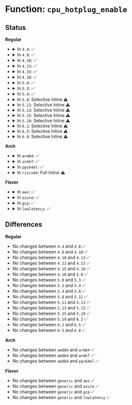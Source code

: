 # Function: <code>cpu_hotplug_enable</code>

## Status
<b>Regular</b>
<ul>
<li>
<details>
<summary>In <code>4.4</code>: ✅</summary>

```c
void cpu_hotplug_enable();
```

**Collision:** Unique Global

**Inline:** No

**Transformation:** False

**Instances:**

```
In kernel/cpu.c (ffffffff810811a0)
Location: kernel/cpu.c:186
Inline: False
Direct callers:
  - kernel/cpu.c:cpu_hotplug_pm_callback
  - kernel/kexec_core.c:kernel_kexec
```
**Symbols:**

```
ffffffff810811a0-ffffffff810811eb: cpu_hotplug_enable (STB_GLOBAL)
```
</details>
</li>
<li>
<details>
<summary>In <code>4.8</code>: ✅</summary>

```c
void cpu_hotplug_enable();
```

**Collision:** Unique Global

**Inline:** No

**Transformation:** False

**Instances:**

```
In kernel/cpu.c (ffffffff81083720)
Location: kernel/cpu.c:263
Inline: False
Direct callers:
  - kernel/cpu.c:cpu_hotplug_pm_callback
  - kernel/kexec_core.c:kernel_kexec
```
**Symbols:**

```
ffffffff81083720-ffffffff8108376b: cpu_hotplug_enable (STB_GLOBAL)
```
</details>
</li>
<li>
<details>
<summary>In <code>4.10</code>: ✅</summary>

```c
void cpu_hotplug_enable();
```

**Collision:** Unique Global

**Inline:** No

**Transformation:** False

**Instances:**

```
In kernel/cpu.c (ffffffff810881c0)
Location: kernel/cpu.c:336
Inline: False
Direct callers:
  - kernel/cpu.c:cpu_hotplug_pm_callback
  - kernel/kexec_core.c:kernel_kexec
```
**Symbols:**

```
ffffffff810881c0-ffffffff810881e8: cpu_hotplug_enable (STB_GLOBAL)
```
</details>
</li>
<li>
<details>
<summary>In <code>4.13</code>: ✅</summary>

```c
void cpu_hotplug_enable();
```

**Collision:** Unique Global

**Inline:** No

**Transformation:** False

**Instances:**

```
In kernel/cpu.c (ffffffff810851f0)
Location: kernel/cpu.c:265
Inline: False
Direct callers:
  - kernel/cpu.c:cpu_hotplug_pm_callback
  - kernel/kexec_core.c:kernel_kexec
  - drivers/pci/pci-driver.c:pci_device_probe
  - drivers/acpi/processor_driver.c:acpi_processor_start
```
**Symbols:**

```
ffffffff810851f0-ffffffff81085218: cpu_hotplug_enable (STB_GLOBAL)
```
</details>
</li>
<li>
<details>
<summary>In <code>4.15</code>: ✅</summary>

```c
void cpu_hotplug_enable();
```

**Collision:** Unique Global

**Inline:** No

**Transformation:** False

**Instances:**

```
In kernel/cpu.c (ffffffff8108bd50)
Location: kernel/cpu.c:340
Inline: False
Direct callers:
  - kernel/cpu.c:cpu_hotplug_pm_callback
  - kernel/kexec_core.c:kernel_kexec
  - drivers/pci/pci-driver.c:pci_device_probe
  - drivers/acpi/processor_driver.c:acpi_processor_start
```
**Symbols:**

```
ffffffff8108bd50-ffffffff8108bd78: cpu_hotplug_enable (STB_GLOBAL)
```
</details>
</li>
<li>
<details>
<summary>In <code>4.18</code>: ✅</summary>

```c
void cpu_hotplug_enable();
```

**Collision:** Unique Global

**Inline:** No

**Transformation:** False

**Instances:**

```
In kernel/cpu.c (ffffffff8108f560)
Location: kernel/cpu.c:337
Inline: False
Direct callers:
  - kernel/cpu.c:cpu_hotplug_pm_callback
  - kernel/kexec_core.c:kernel_kexec
  - drivers/pci/pci-driver.c:pci_device_probe
  - drivers/acpi/processor_driver.c:acpi_processor_start
```
**Symbols:**

```
ffffffff8108f560-ffffffff8108f588: cpu_hotplug_enable (STB_GLOBAL)
```
</details>
</li>
<li>
<details>
<summary>In <code>5.0</code>: ✅</summary>

```c
void cpu_hotplug_enable();
```

**Collision:** Unique Global

**Inline:** No

**Transformation:** False

**Instances:**

```
In kernel/cpu.c (ffffffff81097860)
Location: kernel/cpu.c:351
Inline: False
Direct callers:
  - kernel/cpu.c:cpu_hotplug_pm_callback
  - kernel/kexec_core.c:kernel_kexec
  - drivers/pci/pci-driver.c:pci_device_probe
  - drivers/acpi/processor_driver.c:acpi_processor_start
  - drivers/powercap/idle_inject.c:idle_inject_stop
```
**Symbols:**

```
ffffffff81097860-ffffffff81097888: cpu_hotplug_enable (STB_GLOBAL)
```
</details>
</li>
<li>
<details>
<summary>In <code>5.3</code>: ✅</summary>

```c
void cpu_hotplug_enable();
```

**Collision:** Unique Global

**Inline:** No

**Transformation:** False

**Instances:**

```
In kernel/cpu.c (ffffffff8109be20)
Location: kernel/cpu.c:361
Inline: False
Direct callers:
  - kernel/cpu.c:cpu_hotplug_pm_callback
  - kernel/kexec_core.c:kernel_kexec
  - drivers/pci/pci-driver.c:pci_device_probe
  - drivers/acpi/processor_driver.c:acpi_processor_start
  - drivers/powercap/idle_inject.c:idle_inject_stop
  - arch/x86/power/hibernate.c:arch_resume_nosmt
```
**Symbols:**

```
ffffffff8109be20-ffffffff8109be48: cpu_hotplug_enable (STB_GLOBAL)
```
</details>
</li>
<li>
<details>
<summary>In <code>5.4</code>: ✅</summary>

```c
void cpu_hotplug_enable();
```

**Collision:** Unique Global

**Inline:** No

**Transformation:** False

**Instances:**

```
In kernel/cpu.c (ffffffff810a23a0)
Location: kernel/cpu.c:364
Inline: False
Direct callers:
  - kernel/cpu.c:cpu_hotplug_pm_callback
  - kernel/kexec_core.c:kernel_kexec
  - drivers/pci/pci-driver.c:pci_device_probe
  - drivers/acpi/processor_driver.c:acpi_processor_start
  - drivers/powercap/idle_inject.c:idle_inject_stop
  - arch/x86/power/hibernate.c:arch_resume_nosmt
```
**Symbols:**

```
ffffffff810a23a0-ffffffff810a23c8: cpu_hotplug_enable (STB_GLOBAL)
```
</details>
</li>
<li>
<details>
<summary>In <code>5.8</code>: Selective Inline ⚠️</summary>

```c
void cpu_hotplug_enable();
```

**Collision:** Unique Global

**Inline:** Selective

**Transformation:** False

**Instances:**

```
In kernel/cpu.c (ffffffff810a942d)
Location: kernel/cpu.c:365
Inline: True
Inline callers:
  - kernel/cpu.c:cpu_hotplug_pm_callback
Direct callers:
  - kernel/kexec_core.c:kernel_kexec
  - drivers/pci/pci-driver.c:pci_call_probe
  - drivers/acpi/processor_driver.c:acpi_processor_start
  - drivers/powercap/idle_inject.c:idle_inject_stop
  - arch/x86/power/hibernate.c:arch_resume_nosmt
```
**Symbols:**

```
ffffffff810a9030-ffffffff810a9058: cpu_hotplug_enable (STB_GLOBAL)
```
</details>
</li>
<li>
<details>
<summary>In <code>5.11</code>: Selective Inline ⚠️</summary>

```c
void cpu_hotplug_enable();
```

**Collision:** Unique Global

**Inline:** Selective

**Transformation:** False

**Instances:**

```
In kernel/cpu.c (ffffffff810a4e7d)
Location: kernel/cpu.c:365
Inline: True
Inline callers:
  - kernel/cpu.c:cpu_hotplug_pm_callback
Direct callers:
  - kernel/kexec_core.c:kernel_kexec
  - drivers/pci/pci-driver.c:pci_call_probe
  - drivers/acpi/processor_driver.c:acpi_processor_start
  - drivers/powercap/idle_inject.c:idle_inject_stop
  - arch/x86/power/hibernate.c:arch_resume_nosmt
```
**Symbols:**

```
ffffffff810a4a80-ffffffff810a4aa8: cpu_hotplug_enable (STB_GLOBAL)
```
</details>
</li>
<li>
<details>
<summary>In <code>5.13</code>: Selective Inline ⚠️</summary>

```c
void cpu_hotplug_enable();
```

**Collision:** Unique Global

**Inline:** Selective

**Transformation:** False

**Instances:**

```
In kernel/cpu.c (ffffffff810a5b7d)
Location: kernel/cpu.c:377
Inline: True
Inline callers:
  - kernel/cpu.c:cpu_hotplug_pm_callback
Direct callers:
  - kernel/kexec_core.c:kernel_kexec
  - drivers/pci/pci-driver.c:pci_device_probe
  - drivers/acpi/processor_driver.c:acpi_processor_start
  - drivers/powercap/idle_inject.c:idle_inject_stop
  - arch/x86/power/hibernate.c:arch_resume_nosmt
```
**Symbols:**

```
ffffffff810a5750-ffffffff810a5778: cpu_hotplug_enable (STB_GLOBAL)
```
</details>
</li>
<li>
<details>
<summary>In <code>5.15</code>: Selective Inline ⚠️</summary>

```c
void cpu_hotplug_enable();
```

**Collision:** Unique Global

**Inline:** Selective

**Transformation:** False

**Instances:**

```
In kernel/cpu.c (ffffffff810b750d)
Location: kernel/cpu.c:388
Inline: True
Inline callers:
  - kernel/cpu.c:cpu_hotplug_pm_callback
Direct callers:
  - kernel/kexec_core.c:kernel_kexec
  - drivers/pci/pci-driver.c:pci_device_probe
  - drivers/acpi/processor_driver.c:acpi_processor_start
  - drivers/powercap/idle_inject.c:idle_inject_stop
  - arch/x86/power/hibernate.c:arch_resume_nosmt
```
**Symbols:**

```
ffffffff810b7440-ffffffff810b7468: cpu_hotplug_enable (STB_GLOBAL)
```
</details>
</li>
<li>
<details>
<summary>In <code>5.19</code>: Selective Inline ⚠️</summary>

```c
void cpu_hotplug_enable();
```

**Collision:** Unique Global

**Inline:** Selective

**Transformation:** False

**Instances:**

```
In kernel/cpu.c (ffffffff810cdced)
Location: kernel/cpu.c:389
Inline: True
Inline callers:
  - kernel/cpu.c:cpu_hotplug_pm_callback
Direct callers:
  - kernel/kexec_core.c:kernel_kexec
  - drivers/pci/pci-driver.c:pci_call_probe
  - drivers/acpi/processor_driver.c:acpi_processor_start
  - drivers/powercap/idle_inject.c:idle_inject_stop
  - arch/x86/power/hibernate.c:arch_resume_nosmt
```
**Symbols:**

```
ffffffff810cdc30-ffffffff810cdc5e: cpu_hotplug_enable (STB_GLOBAL)
```
</details>
</li>
<li>
<details>
<summary>In <code>6.2</code>: Selective Inline ⚠️</summary>

```c
void cpu_hotplug_enable();
```

**Collision:** Unique Global

**Inline:** Selective

**Transformation:** False

**Instances:**

```
In kernel/cpu.c (ffffffff810ebe8d)
Location: kernel/cpu.c:389
Inline: True
Inline callers:
  - kernel/cpu.c:cpu_hotplug_pm_callback
Direct callers:
  - kernel/kexec_core.c:kernel_kexec
  - drivers/pci/pci-driver.c:pci_call_probe
  - drivers/acpi/processor_driver.c:acpi_processor_start
  - drivers/powercap/idle_inject.c:idle_inject_stop
  - arch/x86/power/hibernate.c:arch_resume_nosmt
```
**Symbols:**

```
ffffffff810ebd20-ffffffff810ebd4e: cpu_hotplug_enable (STB_GLOBAL)
```
</details>
</li>
<li>
<details>
<summary>In <code>6.5</code>: Selective Inline ⚠️</summary>

```c
void cpu_hotplug_enable();
```

**Collision:** Unique Global

**Inline:** Selective

**Transformation:** False

**Instances:**

```
In kernel/cpu.c (ffffffff810f7b6d)
Location: kernel/cpu.c:568
Inline: True
Inline callers:
  - kernel/cpu.c:cpu_hotplug_pm_callback
Direct callers:
  - kernel/kexec_core.c:kernel_kexec
  - drivers/pci/pci-driver.c:pci_call_probe
  - drivers/acpi/processor_driver.c:acpi_processor_start
  - drivers/powercap/idle_inject.c:idle_inject_stop
  - arch/x86/power/hibernate.c:arch_resume_nosmt
```
**Symbols:**

```
ffffffff810f7a00-ffffffff810f7a2e: cpu_hotplug_enable (STB_GLOBAL)
```
</details>
</li>
<li>
<details>
<summary>In <code>6.8</code>: Selective Inline ⚠️</summary>

```c
void cpu_hotplug_enable();
```

**Collision:** Unique Global

**Inline:** Selective

**Transformation:** False

**Instances:**

```
In kernel/cpu.c (ffffffff8110103d)
Location: kernel/cpu.c:568
Inline: True
Inline callers:
  - kernel/cpu.c:cpu_hotplug_pm_callback
Direct callers:
  - kernel/kexec_core.c:kernel_kexec
  - drivers/pci/pci-driver.c:pci_call_probe
  - drivers/acpi/processor_driver.c:acpi_processor_start
  - drivers/powercap/idle_inject.c:idle_inject_stop
  - arch/x86/power/hibernate.c:arch_resume_nosmt
```
**Symbols:**

```
ffffffff81100df0-ffffffff81100e1e: cpu_hotplug_enable (STB_GLOBAL)
```
</details>
</li>
</ul>
<b>Arch</b>
<ul>
<li>
<details>
<summary>In <code>arm64</code>: ✅</summary>

```c
void cpu_hotplug_enable();
```

**Collision:** Unique Global

**Inline:** No

**Transformation:** False

**Instances:**

```
In kernel/cpu.c (ffff8000100f7438)
Location: kernel/cpu.c:364
Inline: False
Direct callers:
  - kernel/cpu.c:cpu_hotplug_pm_callback
  - kernel/kexec_core.c:kernel_kexec
  - drivers/pci/pci-driver.c:pci_device_probe
  - drivers/acpi/processor_driver.c:acpi_processor_start
  - drivers/powercap/idle_inject.c:idle_inject_stop
```
**Symbols:**

```
ffff8000100f7438-ffff8000100f7474: cpu_hotplug_enable (STB_GLOBAL)
```
</details>
</li>
<li>
<details>
<summary>In <code>armhf</code>: ✅</summary>

```c
void cpu_hotplug_enable();
```

**Collision:** Unique Global

**Inline:** No

**Transformation:** False

**Instances:**

```
In kernel/cpu.c (c0355858)
Location: kernel/cpu.c:364
Inline: False
Direct callers:
  - kernel/cpu.c:cpu_hotplug_pm_callback
  - kernel/kexec_core.c:kernel_kexec
  - drivers/pci/pci-driver.c:pci_device_probe
  - drivers/pci/pci-driver.c:pci_device_probe
  - drivers/pci/pci-driver.c:pci_device_probe
  - drivers/powercap/idle_inject.c:idle_inject_stop
```
**Symbols:**

```
c0355858-c035588c: cpu_hotplug_enable (STB_GLOBAL)
```
</details>
</li>
<li>
<details>
<summary>In <code>ppc64el</code>: ✅</summary>

```c
void cpu_hotplug_enable();
```

**Collision:** Unique Global

**Inline:** No

**Transformation:** False

**Instances:**

```
In kernel/cpu.c (c00000000013db00)
Location: kernel/cpu.c:364
Inline: False
Direct callers:
  - arch/powerpc/kernel/rtas.c:rtas_ibm_suspend_me
  - kernel/cpu.c:cpu_hotplug_pm_callback
  - kernel/kexec_core.c:kernel_kexec
  - drivers/pci/pci-driver.c:pci_device_probe
  - drivers/powercap/idle_inject.c:idle_inject_stop
```
**Symbols:**

```
c00000000013db00-c00000000013db50: cpu_hotplug_enable (STB_GLOBAL)
```
</details>
</li>
<li>
<details>
<summary>In <code>riscv64</code>: Full Inline ⚠️</summary>

**Collision:** Unique Static

**Inline:** Full

**Transformation:** False

**Instances:**

```
In drivers/pci/pci-driver.c (0)
Location: include/linux/cpu.h:131
Inline: True
```
</details>
</li>
</ul>
<b>Flavor</b>
<ul>
<li>
<details>
<summary>In <code>aws</code>: ✅</summary>

```c
void cpu_hotplug_enable();
```

**Collision:** Unique Global

**Inline:** No

**Transformation:** False

**Instances:**

```
In kernel/cpu.c (ffffffff8109bcc0)
Location: kernel/cpu.c:364
Inline: False
Direct callers:
  - kernel/cpu.c:cpu_hotplug_pm_callback
  - kernel/kexec_core.c:kernel_kexec
  - drivers/pci/pci-driver.c:pci_device_probe
  - drivers/acpi/processor_driver.c:acpi_processor_start
  - arch/x86/power/hibernate.c:arch_resume_nosmt
```
**Symbols:**

```
ffffffff8109bcc0-ffffffff8109bce8: cpu_hotplug_enable (STB_GLOBAL)
```
</details>
</li>
<li>
<details>
<summary>In <code>azure</code>: ✅</summary>

```c
void cpu_hotplug_enable();
```

**Collision:** Unique Global

**Inline:** No

**Transformation:** False

**Instances:**

```
In kernel/cpu.c (ffffffff8108a6f0)
Location: kernel/cpu.c:364
Inline: False
Direct callers:
  - kernel/cpu.c:cpu_hotplug_pm_callback
  - kernel/kexec_core.c:kernel_kexec
  - drivers/pci/pci-driver.c:pci_device_probe
  - drivers/acpi/processor_driver.c:acpi_processor_start
  - arch/x86/power/hibernate.c:arch_resume_nosmt
```
**Symbols:**

```
ffffffff8108a6f0-ffffffff8108a718: cpu_hotplug_enable (STB_GLOBAL)
```
</details>
</li>
<li>
<details>
<summary>In <code>gcp</code>: ✅</summary>

```c
void cpu_hotplug_enable();
```

**Collision:** Unique Global

**Inline:** No

**Transformation:** False

**Instances:**

```
In kernel/cpu.c (ffffffff8109bc70)
Location: kernel/cpu.c:364
Inline: False
Direct callers:
  - kernel/cpu.c:cpu_hotplug_pm_callback
  - kernel/kexec_core.c:kernel_kexec
  - drivers/pci/pci-driver.c:pci_device_probe
  - drivers/acpi/processor_driver.c:acpi_processor_start
  - drivers/powercap/idle_inject.c:idle_inject_stop
  - arch/x86/power/hibernate.c:arch_resume_nosmt
```
**Symbols:**

```
ffffffff8109bc70-ffffffff8109bc98: cpu_hotplug_enable (STB_GLOBAL)
```
</details>
</li>
<li>
<details>
<summary>In <code>lowlatency</code>: ✅</summary>

```c
void cpu_hotplug_enable();
```

**Collision:** Unique Global

**Inline:** No

**Transformation:** False

**Instances:**

```
In kernel/cpu.c (ffffffff810a3870)
Location: kernel/cpu.c:364
Inline: False
Direct callers:
  - kernel/cpu.c:cpu_hotplug_pm_callback
  - kernel/kexec_core.c:kernel_kexec
  - drivers/pci/pci-driver.c:pci_device_probe
  - drivers/acpi/processor_driver.c:acpi_processor_start
  - drivers/powercap/idle_inject.c:idle_inject_stop
  - arch/x86/power/hibernate.c:arch_resume_nosmt
```
**Symbols:**

```
ffffffff810a3870-ffffffff810a3898: cpu_hotplug_enable (STB_GLOBAL)
```
</details>
</li>
</ul>

## Differences
<b>Regular</b>
<ul>
<li>
No changes between <code>4.4</code> and <code>4.8</code> ✅
</li>
<li>
No changes between <code>4.8</code> and <code>4.10</code> ✅
</li>
<li>
No changes between <code>4.10</code> and <code>4.13</code> ✅
</li>
<li>
No changes between <code>4.13</code> and <code>4.15</code> ✅
</li>
<li>
No changes between <code>4.15</code> and <code>4.18</code> ✅
</li>
<li>
No changes between <code>4.18</code> and <code>5.0</code> ✅
</li>
<li>
No changes between <code>5.0</code> and <code>5.3</code> ✅
</li>
<li>
No changes between <code>5.3</code> and <code>5.4</code> ✅
</li>
<li>
No changes between <code>5.4</code> and <code>5.8</code> ✅
</li>
<li>
No changes between <code>5.8</code> and <code>5.11</code> ✅
</li>
<li>
No changes between <code>5.11</code> and <code>5.13</code> ✅
</li>
<li>
No changes between <code>5.13</code> and <code>5.15</code> ✅
</li>
<li>
No changes between <code>5.15</code> and <code>5.19</code> ✅
</li>
<li>
No changes between <code>5.19</code> and <code>6.2</code> ✅
</li>
<li>
No changes between <code>6.2</code> and <code>6.5</code> ✅
</li>
<li>
No changes between <code>6.5</code> and <code>6.8</code> ✅
</li>
</ul>
<b>Arch</b>
<ul>
<li>
No changes between <code>amd64</code> and <code>arm64</code> ✅
</li>
<li>
No changes between <code>amd64</code> and <code>armhf</code> ✅
</li>
<li>
No changes between <code>amd64</code> and <code>ppc64el</code> ✅
</li>
</ul>
<b>Flavor</b>
<ul>
<li>
No changes between <code>generic</code> and <code>aws</code> ✅
</li>
<li>
No changes between <code>generic</code> and <code>azure</code> ✅
</li>
<li>
No changes between <code>generic</code> and <code>gcp</code> ✅
</li>
<li>
No changes between <code>generic</code> and <code>lowlatency</code> ✅
</li>
</ul>
